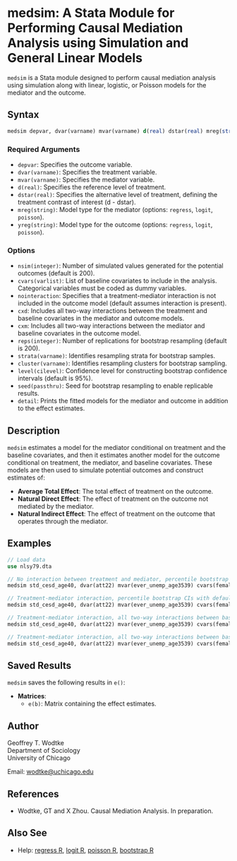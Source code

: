 # medsim: A Stata Module for Performing Causal Mediation Analysis using Simulation and General Linear Models

`medsim` is a Stata module designed to perform causal mediation analysis using simulation along with linear, logistic, or Poisson models for the mediator and the outcome.

## Syntax

```stata
medsim depvar, dvar(varname) mvar(varname) d(real) dstar(real) mreg(string) yreg(string) [options]
```

### Required Arguments

- `depvar`: Specifies the outcome variable.
- `dvar(varname)`: Specifies the treatment variable.
- `mvar(varname)`: Specifies the mediator variable.
- `d(real)`: Specifies the reference level of treatment.
- `dstar(real)`: Specifies the alternative level of treatment, defining the treatment contrast of interest (d - dstar).
- `mreg(string)`: Model type for the mediator (options: `regress`, `logit`, `poisson`).
- `yreg(string)`: Model type for the outcome (options: `regress`, `logit`, `poisson`).

### Options

- `nsim(integer)`: Number of simulated values generated for the potential outcomes (default is 200).
- `cvars(varlist)`: List of baseline covariates to include in the analysis. Categorical variables must be coded as dummy variables.
- `nointeraction`: Specifies that a treatment-mediator interaction is not included in the outcome model (default assumes interaction is present).
- `cxd`: Includes all two-way interactions between the treatment and baseline covariates in the mediator and outcome models.
- `cxm`: Includes all two-way interactions between the mediator and baseline covariates in the outcome model.
- `reps(integer)`: Number of replications for bootstrap resampling (default is 200).
- `strata(varname)`: Identifies resampling strata for bootstrap samples.
- `cluster(varname)`: Identifies resampling clusters for bootstrap sampling.
- `level(cilevel)`: Confidence level for constructing bootstrap confidence intervals (default is 95%).
- `seed(passthru)`: Seed for bootstrap resampling to enable replicable results.
- `detail`: Prints the fitted models for the mediator and outcome in addition to the effect estimates.

## Description

`medsim` estimates a model for the mediator conditional on treatment and the baseline covariates, and then it estimates another model for the outcome conditional on treatment, the mediator, and baseline covariates. These models are then used to simulate potential outcomes and construct estimates of:

- **Average Total Effect**: The total effect of treatment on the outcome.
- **Natural Direct Effect**: The effect of treatment on the outcome not mediated by the mediator.
- **Natural Indirect Effect**: The effect of treatment on the outcome that operates through the mediator.

## Examples

```stata
// Load data
use nlsy79.dta

// No interaction between treatment and mediator, percentile bootstrap CIs with default settings
medsim std_cesd_age40, dvar(att22) mvar(ever_unemp_age3539) cvars(female black hispan paredu parprof parinc_prank famsize afqt3) d(1) dstar(0) mreg(logit) yreg(regress) nsim(200) nointer reps(200)

// Treatment-mediator interaction, percentile bootstrap CIs with default settings
medsim std_cesd_age40, dvar(att22) mvar(ever_unemp_age3539) cvars(female black hispan paredu parprof parinc_prank famsize afqt3) d(1) dstar(0) mreg(logit) yreg(regress) nsim(200) reps(200)

// Treatment-mediator interaction, all two-way interactions between baseline covariates and treatment, percentile bootstrap CIs with default settings
medsim std_cesd_age40, dvar(att22) mvar(ever_unemp_age3539) cvars(female black hispan paredu parprof parinc_prank famsize afqt3) d(1) dstar(0) mreg(logit) yreg(regress) cxd nsim(200) reps(200)

// Treatment-mediator interaction, all two-way interactions between baseline covariates and treatment, 1000 simulations, percentile bootstrap CIs with 1000 replications
medsim std_cesd_age40, dvar(att22) mvar(ever_unemp_age3539) cvars(female black hispan paredu parprof parinc_prank famsize afqt3) d(1) dstar(0) mreg(logit) yreg(regress) cxd nsim(1000) reps(1000)
```

## Saved Results

`medsim` saves the following results in `e()`:

- **Matrices**:
  - `e(b)`: Matrix containing the effect estimates.

## Author

Geoffrey T. Wodtke  
Department of Sociology  
University of Chicago

Email: [wodtke@uchicago.edu](mailto:wodtke@uchicago.edu)

## References

- Wodtke, GT and X Zhou. Causal Mediation Analysis. In preparation.

## Also See

- Help: [regress R](#), [logit R](#), [poisson R](#), [bootstrap R](#)
```
